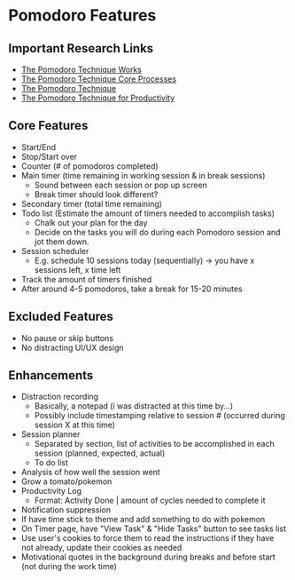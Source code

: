 # Pomodoro Features

## Important Research Links
- [The Pomodoro Technique Works](https://www.themuse.com/advice/take-it-from-someone-who-hates-productivity-hacksthe-pomodoro-technique-actually-works)
- [The Pomodoro Technique Core Processes](https://francescocirillo.com/pages/pomodoro-technique)
- [The Pomodoro Technique](https://project-management.com/what-is-pomodoro-technique-and-how-to-utilize-it-to-maximize-productivity/#:~:text=Pomodoro%20technique%20is%20a%20time,referred%20to%20as%20Pomodoro%20Session.https://lifehacker.com/productivity-101-a-primer-to-the-pomodoro-technique-1598992730)
- [The Pomodoro Technique for Productivity](https://www.lifehack.org/articles/productivity/the-pomodoro-technique-is-it-right-for-you.html)

## Core Features
- Start/End
- Stop/Start over
- Counter (# of pomodoros completed)
- Main timer (time remaining in working session & in break sessions)
  - Sound between each session or pop up screen
  - Break timer should look different?
- Secondary timer (total time remaining)
- Todo list (Estimate the amount of timers needed to accomplish tasks)
  - Chalk out your plan for the day
  - Decide on the tasks you will do during each Pomodoro session and jot them down.
- Session scheduler
  - E.g. schedule 10 sessions today (sequentially) -> you have x sessions left, x time left
- Track the amount of timers finished
- After around 4-5 pomodoros, take a break for 15-20 minutes

## Excluded Features
- No pause or skip buttons
- No distracting UI/UX design

## Enhancements
- Distraction recording
  - Basically, a notepad (i was distracted at this time by…)
  - Possibly include timestamping relative to session # (occurred during session X at this time)
- Session planner
  - Separated by section, list of activities to be accomplished in each session (planned, expected, actual)
  - To do list
- Analysis of how well the session went
- Grow a tomato/pokemon
- Productivity Log
  - Format: Activity Done | amount of cycles needed to complete it
- Notification suppression
- If have time stick to theme and add something to do with pokemon 
- On Timer page, have "View Task" & "Hide Tasks" button to see tasks list
- Use user's cookies to force them to read the instructions if they have not already, update their cookies as needed
- Motivational quotes in the background during breaks and before start (not during the work time)